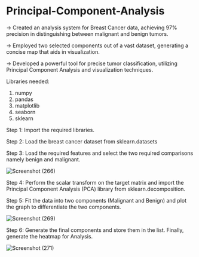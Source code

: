 # Principal-Component-Analysis
-> Created an analysis system for Breast Cancer data, achieving 97% precision in distinguishing between malignant and benign tumors.

-> Employed two selected components out of a vast dataset, generating a concise map that aids in visualization.

-> Developed a powerful tool for precise tumor classification, utilizing Principal Component Analysis and visualization techniques.

Libraries needed:

1. numpy
2. pandas
3. matplotlib
4. seaborn
5. sklearn

Step 1: Import the required libraries.

Step 2: Load the breast cancer dataset from sklearn.datasets

Step 3: Load the required features and select the two required comparisons namely benign and malignant.

![Screenshot (266)](https://github.com/itisgj/Principal-Component-Analysis/assets/53045468/32569ff3-f396-42e5-a6a1-ada342f6fb6c)

Step 4: Perform the scalar transform on the target matrix and import the Principal Component Analysis (PCA) library from sklearn.decomposition.

Step 5: Fit the data into two components (Malignant and Benign) and plot the graph to differentiate the two components.

![Screenshot (269)](https://github.com/itisgj/Principal-Component-Analysis/assets/53045468/7b85db27-2c15-47de-b79b-316e9936cbb7)

Step 6: Generate the final components and store them in the list. Finally, generate the heatmap for Analysis.

![Screenshot (271)](https://github.com/itisgj/Principal-Component-Analysis/assets/53045468/dbe7e6a0-273d-489a-bc46-3cd5efe68f06)
